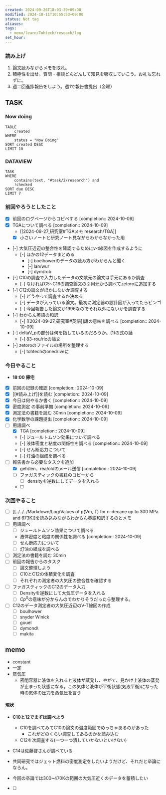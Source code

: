 ```yaml
---
created: 2024-09-26T18:03:39+09:00
modified: 2024-10-11T10:55:53+09:00
status: Not tag
aliases: 
tags:
  - memo/learn/Tohtech/reseach/log
set_hour: 
---
```

### 読み上げ
1. 論文読みながらメモを取れ。
2. 積極性を出せ。質問・相談どんどんして知見を吸収していこう。お礼も忘れずに。
3. 週二回進捗報告をしよう。週1で報告書提出（金曜）
## TASK
### Now doing
```dataview
TABLE
	created
WHERE
	status = "Now Doing"
SORT created DESC
LIMIT 10
```

### DATAVIEW
```dataview
TASK
WHERE 
	contains(text, "#task/2/research") and
	!checked
SORT due DESC
LIMIT 7
```
### 前回やろうとしたこと
- [x] 前回のログページからコピペする  [completion:: 2024-10-09]
- [x] TGAについて調べる  [completion:: 2024-10-09]
	- [[2024-09-27_研究室#TGAメモ research/TGA]]
	- [x] 小さいノートと研究ノート見ながらわからなかった用
- [-] 大気圧近辺の整合性を確認するためにv-t線図を作成するように
	- [-] ほかの12データまとめる
		- [-] boelhowerのデータの読み方がわからんと聞く
		- [-] lan/wur
		- [-] dym/rob
- [-] C10の調査で入力したデータの文献元の論文は手元にあるか調査
	- [-] なければC5~C16の調査論文の引用元から調べてzetoroに追加する
- [-] C12の論文がほかにないか調査する
	- [-] どうやって調査するか決める
	- [-] データが入っている論文。最初に測定器の設計図が入ってたらビンゴ
	- [-] 今回報告した論文が1996なのでそれ以外にないかを調査する
- [-] わからん英語の和訳
	- [-] [[2024-09-27_研究室#英語]]語の意味を調べる  [completion:: 2024-10-09]
- [-] deltaV_pの部分は何を指しているのだろうか。(1)の式の話 
	- [-] 83-rou/ricの論文
- [-] zetoroのファイルの場所を整理する
	- [-] tohtechのonedriveに
### 今日やること
- **18:00 帰宅**
- [x] 前回の記録の確認  [completion:: 2024-10-09]
- [x] [[#読み上げ]]を読む  [completion:: 2024-10-09]
- [x] 今日は何やるか書く  [completion:: 2024-10-09]
- [x] 密度測定 の事前準備  [completion:: 2024-10-09]
- [x] 測定法の書籍を読む 30min  [completion:: 2024-10-09]
- [x] 化学数学の課題提出  [completion:: 2024-10-09]
- [ ] 用語調べ
	- [x] TGA  [completion:: 2024-10-09]
	- [-] ジュールトムソン効果について調べる
	- [-] 液体密度と粘度の関係性を調べる  [completion:: 2024-10-09]
	- [-] せん断応力について
	- [-] 灯油の組成を調べる
- [ ] 報告書から必要なタスクを追加
	- [x] geh/len、rea/oldのメール送信  [completion:: 2024-10-09]
	- [ ] ファガスティックの書籍のコピーから
		- [ ] densityを逆数にしてデータを入れろ
	- [ ] 
### 次回やること
- [ ] [[../../../Markdown/Log/Values of p(Vm, T) for n-decane up to 300 MPa and 673K]]を読み込みながらわからん英語和訳するのとメモ
- [ ] 用語調べ
	- [ ] ジュールトムソン効果について調べる
	- 液体密度と粘度の関係性を調べる  [completion:: 2024-10-09]
	- [ ] せん断応力について
	- [ ] 灯油の組成を調べる
- [ ] 測定法の書籍を読む 30min
- [ ] 前回の報告からのタスク
	- [ ] 論文整理しよう
	- [ ] C10とC12の体積変化を調査
	- [ ] それぞれの測定者の大気圧の整合性を確認する
- [ ] ファガスティックのC12のデータ入力
	- [ ] Densityを逆数にして大気圧データを入れる
	- [ ] $Cp^0$の意味が分からんのでわかりそうだったら整理する。
- [ ] C12のデータ測定者の大気圧近辺のV-T線図の作成
	- [ ] boulhower
	- [ ] snyder Winick
	- [ ] gouel
	- [ ] dymond\
	- [ ] makita

## memo
- constant 
- 一定
- 蒸気圧
	- 密閉容器に液体を入れると液体が蒸発し、やがて、見かけ上液体の蒸発が止まった状態になる。この気体と液体が平衡状態(気液平衡)になった時の気体の圧力を蒸気圧を言う

#### 現状
- **C10と12でまずは調べよう**
	- C10を調べてみてC10の論文の温度範囲でめっちゃあるのがあった
		- これがどのくらい調査してあるのかを読み込む
	- C12を次調査する(一つ一つ潰していかないといけない)
- C14は佐藤啓さんが調べている

- 共同研究ではジェット燃料の密度測定をしたいようだけど、それだと卒論にならん。
- 今回の卒論では300~470Kの範囲の大気圧近くのデータを蓄積したい

- [ ] 